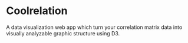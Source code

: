 # Coolrelation

A data visualization web app which turn your correlation matrix data into visually analyzable graphic structure using D3. 